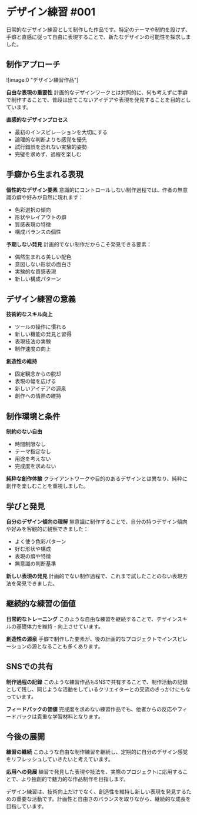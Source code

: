 # デザイン練習 #001

日常的なデザイン練習として制作した作品です。特定のテーマや制約を設けず、手癖と直感に従って自由に表現することで、新たなデザインの可能性を探求しました。

## 制作アプローチ

![image:0 "デザイン練習作品"]

**自由な表現の重要性**
計画的なデザインワークとは対照的に、何も考えずに手癖で制作することで、普段は出てこないアイデアや表現を発見することを目的としています。

**直感的なデザインプロセス**

- 最初のインスピレーションを大切にする
- 論理的な判断よりも感覚を優先
- 試行錯誤を恐れない実験的姿勢
- 完璧を求めず、過程を楽しむ

## 手癖から生まれる表現

**個性的なデザイン要素**
意識的にコントロールしない制作過程では、作者の無意識の癖や好みが自然に現れます：

- 色彩選択の傾向
- 形状やレイアウトの癖
- 質感表現の特徴
- 構成バランスの個性

**予期しない発見**
計画的でない制作だからこそ発見できる要素：

- 偶然生まれる美しい配色
- 意図しない形状の面白さ
- 実験的な質感表現
- 新しい構成パターン

## デザイン練習の意義

**技術的なスキル向上**

- ツールの操作に慣れる
- 新しい機能の発見と習得
- 表現技法の実験
- 制作速度の向上

**創造性の維持**

- 固定観念からの脱却
- 表現の幅を広げる
- 新しいアイデアの源泉
- 創作への情熱の維持

## 制作環境と条件

**制約のない自由**

- 時間制限なし
- テーマ指定なし
- 用途を考えない
- 完成度を求めない

**純粋な創作体験**
クライアントワークや目的のあるデザインとは異なり、純粋に創作を楽しむことを重視しました。

## 学びと発見

**自分のデザイン傾向の理解**
無意識に制作することで、自分の持つデザイン傾向や好みを客観的に観察できました：

- よく使う色彩パターン
- 好む形状や構成
- 表現の癖や特徴
- 無意識の判断基準

**新しい表現の発見**
計画的でない制作過程で、これまで試したことのない表現方法を発見できました。

## 継続的な練習の価値

**日常的なトレーニング**
このような自由な練習を継続することで、デザインスキルの基礎体力を維持・向上させています。

**創造性の源泉**
手癖で制作した要素が、後の計画的なプロジェクトでインスピレーションの源となることも多くあります。

## SNSでの共有

**制作過程の記録**
このような練習作品もSNSで共有することで、制作活動の記録として残し、同じような活動をしているクリエイターとの交流のきっかけにもなっています。

**フィードバックの価値**
完成度を求めない練習作品でも、他者からの反応やフィードバックは貴重な学習材料となります。

## 今後の展開

**練習の継続**
このような自由な制作練習を継続し、定期的に自分のデザイン感覚をリフレッシュしていきたいと考えています。

**応用への発展**
練習で発見した表現や技法を、実際のプロジェクトに応用することで、より独創的で魅力的な作品制作を目指します。

デザイン練習は、技術向上だけでなく、創造性を維持し新しい表現を発見するための重要な活動です。計画性と自由さのバランスを取りながら、継続的な成長を目指しています。
